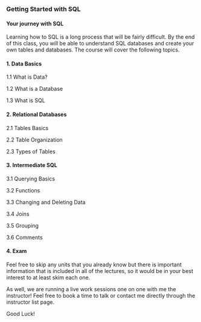 ### Getting Started with SQL

#### Your journey with SQL
Learning how to SQL is a long process that will be fairly difficult. By the end of this class, you will be able to understand SQL databases and create your own tables and databases. The course will cover the following topics.

#### 1. Data Basics

  1.1 What is Data?

  1.2 What is a Database

  1.3 What is SQL

#### 2. Relational Databases

  2.1 Tables Basics

  2.2 Table Organization

  2.3 Types of Tables  

#### 3. Intermediate SQL

  3.1 Querying Basics

  3.2 Functions

  3.3 Changing and Deleting Data

  3.4 Joins

  3.5 Grouping

  3.6 Comments

#### 4. Exam   



Feel free to skip any units that you already know but there is important information that is included in all of the lectures, so it would be in your best interest to at least skim each one.

As well, we are running a live work sessions one on one with me the instructor! Feel free to book a time to talk or contact me directly through the instructor list page.

Good Luck!
